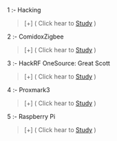 

 1 :- Hacking

> [+] ( Click hear to [Study](https://github.com/hackersinsrilankaofc/NOTE-LAB/blob/main/School%20nots/Hacking/part%2001.md) )

 2 :- ComidoxZigbee
 
> [+] ( Click hear to [Study](https://github.com/hackersinsrilankaofc/NOTE-LAB/blob/main/Computer%20Parts/ComidoxZigbee.md) )

 3 :- HackRF OneSource: Great Scott 

> [+] ( Click hear to [Study](https://github.com/hackersinsrilankaofc/NOTE-LAB/blob/main/Computer%20Parts/HackRF%20OneSource:%20Great%20Scott.md) )

 4 :- Proxmark3 

> [+] ( Click hear to [Study](https://github.com/hackersinsrilankaofc/NOTE-LAB/blob/main/Computer%20Parts/Proxmark3.md) )

 5 :- Raspberry Pi 

> [+] ( Click hear to [Study](https://github.com/hackersinsrilankaofc/NOTE-LAB/blob/main/Computer%20Parts/Raspberry%20Pi.md) )
